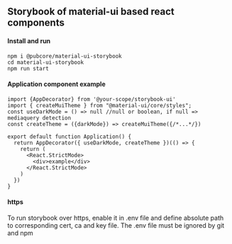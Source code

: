## Storybook of material-ui based react components

#### Install and run

```
npm i @pubcore/material-ui-storybook
cd material-ui-storybook
npm run start
```

#### Application component example

```
import {AppDecorator} from '@your-scope/storybook-ui'
import { createMuiTheme } from "@material-ui/core/styles";
const useDarkMode = () => null //null or boolean, if null => mediaquery detection
const createTheme = ({darkMode}) => createMuiTheme({/*...*/})

export default function Application() {
  return AppDecorator({ useDarkMode, createTheme })(() => {
    return (
      <React.StrictMode>
        <div>example</div>
      </React.StrictMode>
    )
  })
}
```

#### https

To run storybook over https, enable it in .env file and define absolute path to
corresponding cert, ca and key file. The .env file must be ignored by git and npm
